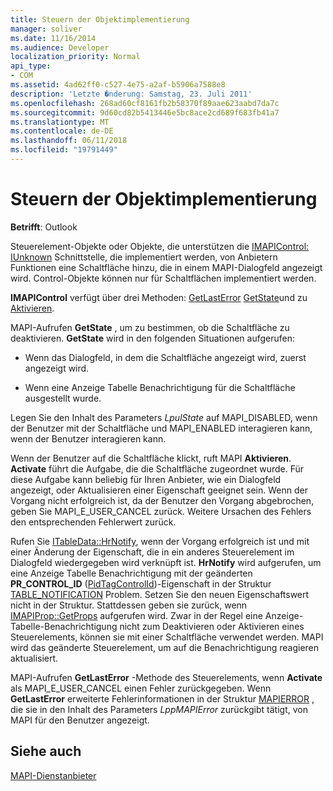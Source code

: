 ```yaml
---
title: Steuern der Objektimplementierung
manager: soliver
ms.date: 11/16/2014
ms.audience: Developer
localization_priority: Normal
api_type:
- COM
ms.assetid: 4ad62ff0-c527-4e75-a2af-b5906a7588e8
description: 'Letzte �nderung: Samstag, 23. Juli 2011'
ms.openlocfilehash: 268ad60cf8161fb2b58370f89aae623aabd7da7c
ms.sourcegitcommit: 9d60cd82b5413446e5bc8ace2cd689f683fb41a7
ms.translationtype: MT
ms.contentlocale: de-DE
ms.lasthandoff: 06/11/2018
ms.locfileid: "19791449"
---
```

# <a name="control-object-implementation"></a>Steuern der Objektimplementierung

  
  
**Betrifft**: Outlook 
  
Steuerelement-Objekte oder Objekte, die unterstützen die [IMAPIControl: IUnknown](imapicontroliunknown.md) Schnittstelle, die implementiert werden, von Anbietern Funktionen eine Schaltfläche hinzu, die in einem MAPI-Dialogfeld angezeigt wird. Control-Objekte können nur für Schaltflächen implementiert werden. 
  
 **IMAPIControl** verfügt über drei Methoden: [GetLastError](imapicontrol-getlasterror.md) [GetState](imapicontrol-getstate.md)und zu [Aktivieren](imapicontrol-activate.md). 
  
MAPI-Aufrufen **GetState** , um zu bestimmen, ob die Schaltfläche zu deaktivieren. **GetState** wird in den folgenden Situationen aufgerufen: 
  
- Wenn das Dialogfeld, in dem die Schaltfläche angezeigt wird, zuerst angezeigt wird.
    
- Wenn eine Anzeige Tabelle Benachrichtigung für die Schaltfläche ausgestellt wurde. 
    
Legen Sie den Inhalt des Parameters _LpulState_ auf MAPI_DISABLED, wenn der Benutzer mit der Schaltfläche und MAPI_ENABLED interagieren kann, wenn der Benutzer interagieren kann. 
  
Wenn der Benutzer auf die Schaltfläche klickt, ruft MAPI **Aktivieren**. **Activate** führt die Aufgabe, die die Schaltfläche zugeordnet wurde. Für diese Aufgabe kann beliebig für Ihren Anbieter, wie ein Dialogfeld angezeigt, oder Aktualisieren einer Eigenschaft geeignet sein. Wenn der Vorgang nicht erfolgreich ist, da der Benutzer den Vorgang abgebrochen, geben Sie MAPI_E_USER_CANCEL zurück. Weitere Ursachen des Fehlers den entsprechenden Fehlerwert zurück. 
  
Rufen Sie [ITableData::HrNotify](itabledata-hrnotify.md), wenn der Vorgang erfolgreich ist und mit einer Änderung der Eigenschaft, die in ein anderes Steuerelement im Dialogfeld wiedergegeben wird verknüpft ist. **HrNotify** wird aufgerufen, um eine Anzeige Tabelle Benachrichtigung mit der geänderten **PR_CONTROL_ID** ([PidTagControlId](pidtagcontrolid-canonical-property.md))-Eigenschaft in der Struktur [TABLE_NOTIFICATION](table_notification.md) Problem. Setzen Sie den neuen Eigenschaftswert nicht in der Struktur. Stattdessen geben sie zurück, wenn [IMAPIProp::GetProps](imapiprop-getprops.md) aufgerufen wird. Zwar in der Regel eine Anzeige-Tabelle-Benachrichtigung nicht zum Deaktivieren oder Aktivieren eines Steuerelements, können sie mit einer Schaltfläche verwendet werden. MAPI wird das geänderte Steuerelement, um auf die Benachrichtigung reagieren aktualisiert. 
  
MAPI-Aufrufen **GetLastError** -Methode des Steuerelements, wenn **Activate** als MAPI_E_USER_CANCEL einen Fehler zurückgegeben. Wenn **GetLastError** erweiterte Fehlerinformationen in der Struktur [MAPIERROR](mapierror.md) , die sie in den Inhalt des Parameters _LppMAPIError_ zurückgibt tätigt, von MAPI für den Benutzer angezeigt. 
  
## <a name="see-also"></a>Siehe auch



[MAPI-Dienstanbieter](mapi-service-providers.md)

